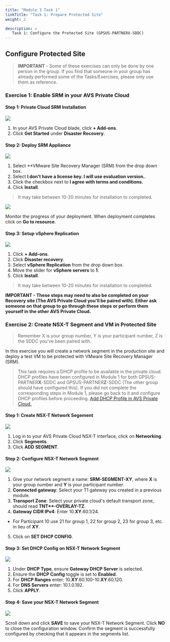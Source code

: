 ```yaml
---
title: "Module 3 Task 1"
linkTitle: "Task 1: Prepare Protected Site"
weight: 2

description: >
   Task 1: Configure the Protected Site (GPSUS-PARTNERX-SDDC)
---
```


## **Configure Protected Site**

> **IMPORTANT** - Some of these exercises can only be done by one person in the group. If you find that someone in your group has already performed some of the Tasks/Exercises, please only use them as reference.

### **Exercise 1: Enable SRM in your AVS Private Cloud**

#### Step 1: Private Cloud SRM Installation

![](Mod3Task1Pic1.png)

1. In your AVS Private Cloud blade, click **+ Add-ons**.
2. Click **Get Started** under **Disaster Recovery**.

#### Step 2: Deploy SRM Appliance

![](Mod3Task1Pic2.png)

1. Select **VMware Site Recovery Manager (SRM) from the drop down box.
2. Select **I don't have a license key. I will use evaluation version.**.
3. Click the checkbox next to **I agree with terms and conditions.**
4. Click **Install**.

> It may take between 10-20 minutes for installation to completed. 

![](Mod3Task1Pic3.png)

Monitor the progress of your deployment. When deployment completes click on **Go to resource**.

#### Step 3: Setup vSphere Replication

![](Mod3Task1Pic4.png)

1. Click **+ Add-ons**.
2. Click **Disaster recovery**.
3. Select **vSphere Replication** from the drop down box.
4. Move the slider for **vSphere servers** to **1**.
5. Click **Install**.

> It may take between 10-20 minutes for installation to completed. 

**IMPORTANT - These steps may need to also be completed on your Recovery site (The AVS Private Cloud you'll be paired with). Either ask someone on that group to go through these steps or perform them yourself in the other AVS Private Cloud.**

### **Exercise 2:  Create NSX-T Segment and VM in Protected Site**

> Remember X is your group number, Y is your participant number, Z is the SDDC you've been paired with.

In this exercise you will create a network segment in the production site and deploy a test VM to be protected with VMware Site Recovery Manager (SRM).

> This task requires a DHCP profile to be available in the private cloud. DHCP profiles have been configured in Module 1 for both GPSUS-PARTNER**X**-SDDC and GPSUS-PARTNER**Z**-SDDC (The other group should have configured this). If you did not complete the corresponding steps in Module 1, please go back to it and configure DHCP profiles before proceeding. [Add DHCP Profile in AVS Private Cloud.](/docs/module-1/module-1-task-2/#exercise-2-add-dhcp-profile-in-avs-private-cloud)

#### Step 1: Create NSX-T Network Segement

![](Mod3Task1Pic5.png)

1. Log in to your AVS Private Cloud NSX-T interface, click on **Networking**.
2. Click **Segments**.
3. Click **ADD SEGMENT**.

#### Step 2: Configure NSX-T Network Segment

![](Mod3Task1Pic6.png)

1. Give your network segment a name: **SRM-SEGMENT-XY**, where **X** is your group number and **Y** is your participant number.
2. **Connected gateway**: Select your T1 gateway you created in a previous module.
3. **Transport Zone**: Select your private cloud's default transport zone, should read **TNT\*\*-OVERLAY-TZ**.
4. **Gateway CIDR IPv4**: Enter 10.**XY**.60.1/24.
- For Participant 10 use 21 for group 1, 22 for group 2, 23 for group 3, etc. in lieu of **XY**.
5. Click on **SET DHCP CONFIG**.

#### Step 3: Set DHCP Config on NSX-T Network Segment

![](Mod3Task1Pic7.png)

1. Under **DHCP Type**, ensure **Gateway DHCP Server** is selected.
2. Ensure the **DHCP Config** toggle is set to **Enabled**.
3. For **DHCP Ranges** enter: 10.**XY**.60.100-10.**XY**.60.120.
4. For **DNS Servers** enter: 10.1.0.192.
5. Click **APPLY**.

#### Step 4: Save your NSX-T Network Segment

![](Mod3Task1Pic8.png)

Scroll down and click **SAVE** to save your NSX-T Network Segment. Click **NO** to close the configuration window. Confirm the segment is successfully configured by checking that it appears in the segments list.
